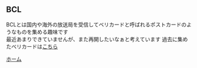 ## BCL
BCLとは国内や海外の放送局を受信してベリカードと呼ばれるポストカードのようなものを集める趣味です  
最近あまりできていませんが、また再開したいなぁと考えています
過去に集めたベリカードは[こちら](https://jj1guj.github.io/blob/master/bcl/card_got)  

 [ホーム](https://jj1guj.github.io)
